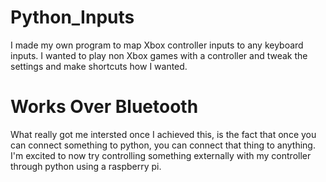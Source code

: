 # Python_Inputs  
I made my own program to map Xbox controller inputs to any keyboard inputs. I wanted to play non Xbox games with a controller and tweak the settings and make shortcuts how I wanted.

# Works Over Bluetooth

What really got me intersted once I achieved this, is the fact that once you can connect something to python, you can connect that thing to anything. 
I'm excited to now try controlling something externally with my controller through python using a raspberry pi. 
